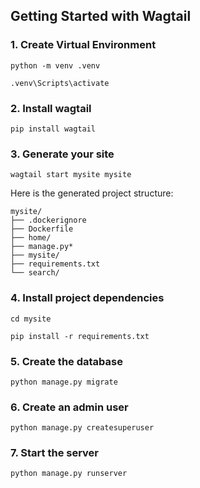 ## Getting Started with Wagtail
### 1. Create Virtual Environment
```
python -m venv .venv
```
```
.venv\Scripts\activate
```
### 2. Install wagtail
```
pip install wagtail
```
### 3. Generate your site
```
wagtail start mysite mysite
```
Here is the generated project structure:
```
mysite/
├── .dockerignore
├── Dockerfile
├── home/
├── manage.py*
├── mysite/
├── requirements.txt
└── search/
```
### 4. Install project dependencies
```
cd mysite
```
```
pip install -r requirements.txt
```

### 5. Create the database
```
python manage.py migrate
```
### 6. Create an admin user
```
python manage.py createsuperuser
```
### 7. Start the server
```
python manage.py runserver
```
